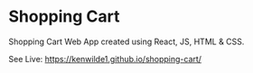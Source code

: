 # Shopping Cart 

Shopping Cart Web App created using React, JS, HTML & CSS. 

See Live: https://kenwilde1.github.io/shopping-cart/
